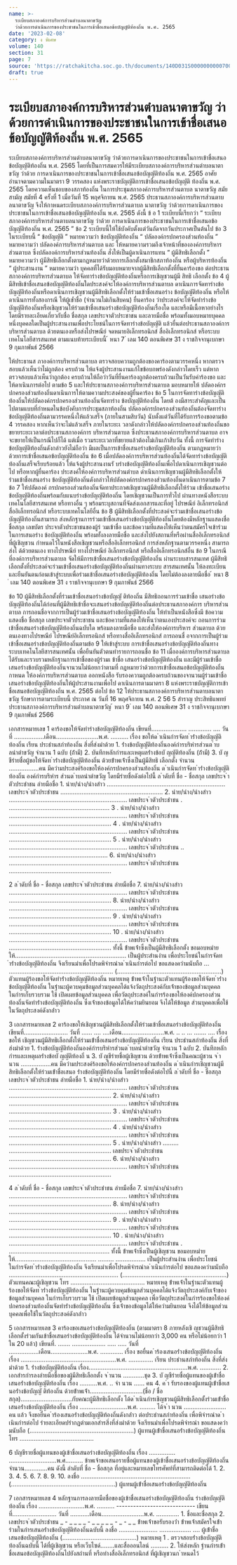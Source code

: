 ```yaml
---
name: >-
  ระเบียบสภาองค์การบริหารส่วนตำบลนาตาขวัญ
  ว่าด้วยการดำเนินการของประชาชนในการเข้าชื่อเสนอข้อบัญญัติท้องถิ่น พ.ศ. 2565
date: '2023-02-08'
category: ง พิเศษ
volume: 140
section: 31
page: 7
source: 'https://ratchakitcha.soc.go.th/documents/140D031S0000000000700.pdf'
draft: true
---
```


# ระเบียบสภาองค์การบริหารส่วนตำบลนาตาขวัญ ว่าด้วยการดำเนินการของประชาชนในการเข้าชื่อเสนอข้อบัญญัติท้องถิ่น พ.ศ. 2565

ระเบียบสภาองค์การบริหารส่วนตำบลนาตาขวัญ ว่าด้วยการดาเนินการของประชาชนในการเข้าชื่อเสนอข้อบัญญัติท้องถิ่น พ.ศ. 2565 โดยที่เป็นการสมควรให้มีระเบียบสภาองค์การบริหารส่วนตำบลนาตาขวัญ ว่าด้วย การดาเนินการของประชาชนในการเข้าชื่อเสนอข้อบัญญัติท้องถิ่น พ.ศ. 2565 อาศัยอำนาจตามความในมาตรา 9 วรรคสอง แห่งพระราชบัญญัติการเข้าชื่อเสนอข้อบัญญัติ ท้องถิ่น พ.ศ. 2565 โดยความเห็นชอบของสภาท้องถิ่น ในการประชุมสภาองค์การบริหารส่วนตาบล นาตาขวัญ สมัยสามัญ สมัยที่ 4 ครั้งที่ 1 เมื่อวันที่ 15 พฤศจิกายน พ.ศ. 2565 ประธานสภาองค์การบริหารส่วนตาบลนาตาขวัญ จึงให้กาหนดระเบียบสภาองค์การบริหารส่วนตาบล นาตาขวัญ ว่าด้วยการดาเนินการของประชาชนในการเข้าชื่อเสนอข้อบัญญัติท้องถิ่น พ.ศ. 2565 ดังนี้ ข้ อ 1 ระเบียบนี้เรียกว่า “ ระเบียบสภาองค์การบริหารส่วนตาบลนาตาขวัญ ว่าด้วย การดาเนินการของประชาชนในการเข้าชื่อเสนอข้อบัญญัติท้องถิ่น พ.ศ. 2565 ” ข้อ 2 ระเบียบนี้ให้ใช้บังคับตั้งแต่วันถัดจากวันประกาศเป็นต้นไป ข้อ 3 ในระเบียบนี้ “ ข้อบัญญัติ ” หมายความว่า ข้อบัญญัติท้องถิ่น “ ปลัดองค์กรปกครองส่วนท้องถิ่น ” หมายความว่า ปลัดองค์การบริหารส่วนตาบล และ ให้หมายความรวมถึงเจ้าหน้าที่ขององค์การบริหารส่วนตาบล ซึ่งปลัดองค์การบริหารส่วนท้องถิ่น สั่งให้เป็นผู้ดาเนินการแทน “ ผู้มีสิทธิเลือกตั้ง ” หมายความว่า ผู้มีสิทธิเลือกตั้งตามกฎหมายว่าด้วยการเลือกตั้งสมาชิกสภาท้องถิ่น หรือผู้บริหารท้องถิ่น “ ผู้ประสานงาน ” หมายความว่า บุคคลที่ได้รับมอบหมายจากผู้มีสิทธิเลือกตั้งที่ยื่นคาร้องขอ ต่อประธานสภาองค์การบริหารส่วนตาบล ให้จัดทาร่างข้อบัญญัติท้องถิ่นหรือการเชิญชวนผู้มี สิทธิ เลือกตั้ง ข้อ 4 ผู้มีสิทธิเข้าชื่อเสนอข้อบัญญัติท้องถิ่นใดประสงค์จะให้องค์การบริหารส่วนตาบล ดาเนินการจัดทาร่างข้อบัญญัติท้องถิ่นหรือดาเนินการเชิญชวนผู้มีสิทธิเลือกตั้งให้ร่วมเข้าชื่อเสนอร่าง ข้อบัญญัติท้องถิ่น หรือให้ดาเนินการทั้งสองกรณี ให้ผู้เข้ำชื่อ (จำนวนไม่เกินสิบคน) ยื่นคาร้อง ว่าประสงค์จะให้จัดทำร่างข้อบัญญัติท้องถิ่นหรือเชิญชวนให้ร่วมเข้าชื่อเสนอร่างข้อบัญญัติท้องถิ่นเรื่องใด และหรือมีเนื้อหาอย่างไร โดยมีรายละเอียดเกี่ยวกับชื่อ ชื่อสกุล เลขประจาตัวประชาชน และลายมือชื่อ พร้อมทั้งมอบหมายบุคคลหนึ่งบุคคลใดเป็นผู้ประสานงานเพื่อประโยชน์ในการจัดทาร่างข้อบัญญัติ แล้วยื่นต่อประธานสภาองค์การบริหารส่วนตาบล ด้วยตนเองหรือส่งไปรษณีย์ จดหมายอิเล็กทรอนิกส์ สื่ออิเล็กทรอนิกส์ หรือระบบเทคโนโลยีสารสนเทศ ตามแนบท้ายระเบียบนี้ ้ หนา 7 ่ เลม 140 ตอนพิเศษ 31 ง ราชกิจจานุเบกษา 9 กุมภาพันธ์ 2566

ให้ประธานส ภาองค์การบริหารส่วนตาบล ตรวจสอบความถูกต้องของคาร้องตามวรรคหนึ่ง หากตรวจสอบแล้วเห็นว่าไม่ถูกต้อง ครบถ้วน ให้แจ้งผู้ประสานงานแก้ไขข้อบกพร่องดังกล่าวโดยเร็ว แต่หากตรวจสอบแล้วเห็นว่าถูกต้อง ครบถ้วนให้ถือว่าวันที่ยื่นคาร้องถูกต้องครบถ้วนเป็นวันรับคำร้องขอ และให้ดาเนินการต่อไป ตามข้อ 5 และให้ประธานสภาองค์การบริหารส่วนตาบล มอบหมายให้ ปลัดองค์กรปกครองส่วนท้องถิ่นดาเนินการให้ตามความประสงค์ของผู้ยื่นคาร้อง ข้อ 5 ในการจัดทาร่างข้อบัญญัติท้องถิ่นให้ปลัดองค์กรปกครองส่วนท้องถิ่นจัดทาร่าง ข้อบัญญัติท้องถิ่น โดยต้ องมีสาระสำคัญและเป็นไปตามแบบที่กำหนดในข้อบังคับการประชุมสภาท้องถิ่น ปลัดองค์กรปกครองส่วนท้องถิ่นต้องจัดทาร่างข้อบัญญัติท้องถิ่นตามวรรคหนึ่งให้แล้วเสร็จ (ภายในสามสิบวัน) นับตั้งแต่วันที่ได้รับการร้องขอตามข้อ 4 วรรคสอง หากเห็นว่าจะไม่แล้วเสร็จ ภายในระยะเ วลาดังกล่าวให้ปลัดองค์กรปกครองส่วนท้องถิ่นขอขยายระยะเวลาต่อประธานสภาองค์การ บริหารส่วนตาบล ซึ่งประธานสภาองค์การบริหารส่วนตาบล อาจจะขยายให้เป็นกรณีไปก็ได้ แต่เมื่อ รวมระยะเวลาที่ขยายแล้วต้องไม่เกินเก้าสิบวัน ทั้งนี้ การจัดทำร่างข้อบัญญัติท้องถิ่นดังกล่าวยังไม่ถือว่า มีผลเป็นการเข้าชื่อเสนอร่างข้อบัญญัติท้องถิ่น ตามกฎหมายว่าด้วยการเข้าชื่อเสนอข้อบัญญัติท้องถิ่น ข้อ 6 เมื่อปลัดองค์การบริหารส่วนท้องถิ่นได้จัดทาร่างข้อบัญญัติท้องถิ่นเสร็จเรียบร้อยแล้ว ให้แจ้งผู้ประสานงานรั บร่างข้อบัญญัติท้องถิ่นเพื่อไปดาเนินการเชิญชวนต่อไป หรือหากผู้ยื่นคาร้อง ประสงค์ให้องค์การบริหารส่วนตำบล ดำเนินการเชิญชวนผู้มีสิทธิเลือกตั้งให้ร่วมเข้าชื่อเสนอร่าง ข้อบัญญัติท้องถิ่นดังกล่าวให้ปลัดองค์กรปกครองส่วนท้องถิ่นดาเนินการตามข้อ 7 ข้อ 7 ให้ปลัดองค์ กรปกครองส่วนท้องถิ่นจัดทาประกาศเชิญชวนผู้มีสิทธิเลือกตั้งให้ร่วม เข้าชื่อเสนอร่างข้อบัญญัติท้องถิ่นพร้อมกับแนบร่างข้อบัญญัติท้องถิ่น โดยเชิญชวนเป็นการทั่วไป ผ่านทางหนังสือระบบเทคโนโลยีสารสนเทศ หรือทางอื่น ๆ พร้อมระบุสถานที่จัดส่งเอกสารและที่อยู่ ไปรษณีย์ อิเล็กทรอนิกส์ สื่ออิเล็กทรอนิกส์ หรือระบบเทคโนโลยีอื่น ข้อ 8 ผู้มีสิทธิเลือกตั้งที่ประสงค์จะร่วมเข้าชื่อเสนอร่างข้อบัญญัติท้องถิ่นสามารถ ส่งหลักฐานการร่วมเข้าชื่อเสนอร่างข้อบัญญัติท้องถิ่นโดยต้องมีหลักฐานแสดงชื่อ ชื่อสกุล เลขบัตร ประจาตัวประชาชนของผู้ร่ วมเข้าชื่อ และข้อความที่แสดงให้เห็นว่าตนสมัครใจเข้าร่วมในการเสนอร่าง ข้อบัญญัติท้องถิ่น พร้อมทั้งลงลายมือชื่อ และส่งไปยังสถานที่หรือผ่านสื่ออิเล็กทรอนิกส์ที่ผู้เชิญชวน กำหนดไว้ในหนังสือเชิญชวนหรือสื่ออิเล็กทรอนิกส์ การส่งหลักฐานตามวรรคหนึ่ง สามารถส่งไ ด้ด้วยตนเอง ทางไปรษณีย์ ทางไปรษณีย์ อิเล็กทรอนิกส์ หรือสื่ออิเล็กทรอนิกส์อื่น ข้อ 9 ในกรณีที่องค์การบริหารส่วนตาบล จัดให้มีการเข้าชื่อเสนอร่างข้อบัญญัติท้องถิ่น ผ่านระบบสารสนเทศ ผู้มีสิทธิเลือกตั้งที่ประสงค์จะร่วมเข้าชื่อเสนอร่างข้อบัญญัติท้องถิ่นผ่านทางระบบ สารสนเทศนั้น ให้ลงทะเบียนและยืนยันตนก่อนเข้าสู่ระบบเพื่อร่วมเข้าชื่อเสนอร่างข้อบัญญัติท้องถิ่น โดยไม่ต้องลงลายมือชื่อ ้ หนา 8 ่ เลม 140 ตอนพิเศษ 31 ง ราชกิจจานุเบกษา 9 กุมภาพันธ์ 2566

ข้อ 10 ผู้มีสิทธิเลือกตั้งที่ร่วมเข้าชื่อเสนอร่างข้อบัญญั ติท้องถิ่น มีสิทธิถอนการร่วมเข้าชื่อ เสนอร่างข้อบัญญัติท้องถิ่นได้ก่อนที่ผู้มีสิทธิเข้าชื่อจะเสนอร่างข้อบัญญัติท้องถิ่นต่อประธานสภาองค์การ บริหารส่วนตาบล การถอนชื่อจากการเป็นผู้ร่วมเข้าชื่อเสนอร่างข้อบัญญัติท้องถิ่น ให้ทำเป็นหนังสือซึ่งมี ข้อความ แสดงชื่อ ชื่อสกุล เลขประจาตัวประชาชน และข้อความที่แสดงให้เห็นว่าตนเองประสงค์จะ ถอนการร่วมเข้าชื่อเสนอร่างข้อบัญญัติท้องถิ่นฉบับใด พร้อมลงลายมือชื่อ และส่งให้องค์การบริหาร ส่วนตาบล ด้วยตนเองทางไปรษณีย์ ไปรษณีย์อิเล็กทรอนิกส์ หรือทางสื่ออิเล็กทรอนิกส์ การถอนชื่ อจากการเป็นผู้ร่วมเข้าชื่อเสนอร่างข้อบัญญัติท้องถิ่นตามข้อ 9 ให้เข้าสู่ระบบ การเข้าชื่อเสนอร่างข้อบัญญัติท้องถิ่นทางระบบเทคโนโลยีสารสนเทศนั้น เพื่อยืนยันตัวตนทำรายการถอนชื่อ ข้อ 11 เมื่อองค์การบริหารส่วนตาบลได้รับและรวบรวมหลักฐานการเข้าชื่อของผู้ร่วมเ ข้าชื่อ เสนอร่างข้อบัญญัติท้องถิ่น และมีผู้ร่วมเข้าชื่อเสนอร่างข้อบัญญัติท้องถิ่นจานวนไม่น้อยกว่าตามที่ กฎหมายว่าด้วยการเข้าชื่อเสนอข้อบัญญัติท้องถิ่นกาหนด ให้องค์การบริหารส่วนตาบล ออกหนังสือ รับรองความถูกต้องครบถ้วนของจานวนผู้ร่วมเข้าชื่อเสนอร่างข้อบัญญัติท้องถิ่นให้ผู้ประสานงานเพื่อไป ดาเนินการตามมาตรา 8 แห่งพระราชบัญญัติการเข้าชื่อเสนอข้อบัญญัติท้องถิ่น พ.ศ. 2565 ต่อไป ข้อ 12 ให้ประธานสภาองค์การบริหารส่วนตาบลนาตาขวัญ รักษาการตามระเบียบนี้ ประกาศ ณ วันที่ 16 พฤศจิกายน พ.ศ. 2 56 5 สำราญ ประสิทธิแพทย์ ประธานสภาองค์การบริหารส่วนตำบลนาตาขวัญ ้ หนา 9 ่ เลม 140 ตอนพิเศษ 31 ง ราชกิจจานุเบกษา 9 กุมภาพันธ์ 2566

เอกสารหมายเลข 1 คาร้องขอให้จัดทำร่างข้อบัญญัติท้องถิ่น เขียนที่.................... ............. .... วันที่ .................เดือน........................พ.ศ. .......... เรื่อง ขอให้ด ําเนินกํารจัดท ําร่ํางข้อบัญญัติท้องถิ่น เรียน ประธํานสภําท้องถิ่น สิ่งที่ส่งมําด้วย 1. ร่ํางข้อบัญญัติท้องถิ่นองค์กํารบริหํารส่วนต ําบลนําตําขวัญ จํานวน 1 ฉบับ (ถ้ํามี) 2. บันทึกหลักกํารและเหตุผลร่ํางข้อบั ญญัติท้องถิ่น (ถ้ํามี) 3. บั ญชีรํายชื่อผู้ขอให้จัดท ําร่ํางข้อบัญญัติท้องถิ่น ด้วยข้ําพเจ้ําซึ่งเป็นผู้มีสิทธิ เลือกตั้ง จํานวน .................คน มีควํามประสงค์ร้องขอให้องค์กรปกครองส่วนท้องถิ่น ด ําเนินกํารจัดท ําร่ํางข้อบัญญัติท้องถิ่น องค์กํารบริหําร ส่วนต ําบลนําตําขวัญ โดยมีรํายชื่อดังต่อไปนี้ ล ําดับที่ ชื่อ - ชื่อสกุล เลขประจ ําตัวประชําชน ลํายมือชื่อ 1. นําย/นําง/นํางสําว ................................................................... เลขประจ ําตัวประชําชน .......................................................... 2. นําย/นําง/นํางสําว ................................................................... เลขประจ ําตัวประชําชน . ......................................................... 3 . นําย/นําง/นํางสําว ................................................................... เลขประจ ําตัวประชําชน .......................................................... 4 . นําย/นําง/นํางสําว ................................................................... เลขประจ ําตัวประชําชน .......................................................... 5 . นําย/นําง/นํางสําว ................................................................... เลขประจ ําตัวประชําชน .. ........................................................ 6. นําย/นําง/นํางสําว ................................................................... เลขประจ ําตัวประชําชน ..........................................................

2 ล ําดับที่ ชื่อ - ชื่อสกุล เลขประจ ําตัวประชําชน ลํายมือชื่อ 7. นําย/นําง/นํางสําว ................................................................... เลขประจ ําตัวประชําชน .......................................................... 8. นําย/นําง/นํางสําว ................................................................... เลขประจ ําตัวประชําชน .......................................................... 9 . นําย/นําง/นํางสําว ................................................................... เลขประจ ําตัวประชําชน .......................................................... 10 . นําย/นําง/นํางสําว ................................................................... เลขประจ ําตัวประชําชน .......................................................... ทั้งนี้ ข้ําพเจ้ําซึ่งเป็นผู้มีสิทธิเลือกตั้ง ขอมอบหมํายให้............................................................... เป็นผู้ประสํานงําน เพื่อประโยชน์ในกํารจัดท ําร่ํางข้อบัญญัติท้องถิ่น จึงเรียนมําเพื่อโปรดพิจํารณําด ําเนินกํารต่อไป ขอแสดงควํามนับถือ ... ........................................................... (...........................................................) ตัวแทนผู้ร้องขอให้จัดทําร่ํางข้อบัญญัติท้องถิ่น หมายเหตุ ข้ําพเจ้ําในฐํานะตัวแทนผู้ร้องขอให้จัดท ําร่ํางข้อบัญญัติท้องถิ่น ในฐํานะผู้ควบคุมข้อมูลส่วนบุคคลได้แจ้งวัตถุประสงค์กับเจ้ําของข้อมูลส่วนบุคคล ในกํารเก็บรวบรวม ใช้ เปิดเผยข้อมูลส่วนบุคคล เพื่อวัตถุประสงค์ในกํารร้องขอให้องค์ปกครองส่วนท้องถิ่นจัดทําร่ํางข้อบัญญัติท้องถิ่น ซึ่งเจ้ําของข้อมูลได้ให้ควํามยินยอม จึงได้ให้ข้อมูล ส่วนบุคคลเพื่อใช้ในวัตถุประสงค์ดังกล่ําว

3 เอกสารหมายเลข 2 คาร้องขอให้เชิญชวนผู้มีสิทธิเลือกตั้งให้ร่วมเข้าชื่อเสนอร่างข้อบัญญัติท้องถิ่น เขียนที่......................... วันที่ ...... .... ....เดือน........................พ.ศ. .. .. ... ....... .... เรื่อง ขอให้ เชิญชวนผู้มีสิทธิเลือกตั้งให้ร่วมเข้ําชื่อเสนอร่ํางข้อบัญญัติท้องถิ่น เรียน ประธํานสภําท้องถิ่น สิ่งที่ส่งมําด้วย 1. ร่ํางข้อบัญญัติท้องถิ่นองค์กํารบริหํารส่วนต ําบลนําตําขวัญ จํานวน 1 ฉบับ 2. บันทึกหลักกํารและเหตุผลร่ํางข้อบั ญญัติท้องถิ่ น 3. บั ญชีรํายชื่อผู้เชิญชวน ด้วยข้ําพเจ้ําซึ่งเป็นคณะผู้ชวน จ ํานวน .................คน มีควํามประสงค์ร้องขอให้องค์กรปกครองส่วนท้องถิ่น ด ําเนินกํารเชิญชวนผู้มีสิทธิเลือกตั้งให้ร่วมเข้ําชื่อเสนอ ร่ํางข้อบัญญัติท้องถิ่น โดยมีรํายชื่อดังต่อไปนี้ ล ําดับที่ ชื่อ - ชื่อสกุล เลขประจ ําตัวประชําชน ลํายมือชื่อ 1. นําย/นําง/นํางสําว ................................................................... เลขประจ ําตัวประชําชน .......................................................... 2. นําย/นําง/นํางสําว ................................................................... เลขประจ ําตัวประชําชน .......................................................... 3 . นําย/นําง/นํางสําว ................................................................... เลขประจ ําตัวประชําชน .......................................................... 4 . นําย/นําง/นํางสําว ................................................................... เลขประจ ําตัวประชําชน .......................................................... 5 . นําย/นําง/นํางสําว ......... .......................................................... เลขประจ ําตัวประชําชน .......................................................... 6. นําย/นําง/นํางสําว ................................................................... เลขประจ ําตัวประชําชน ..........................................................

4 ล ําดับที่ ชื่อ - ชื่อสกุล เลขประจ ําตัวประชําชน ลํายมือชื่อ 7. นําย/นําง/นํางสําว ................................................................... เลขประจ ําตัวประชําชน .......................................................... 8. นําย/นําง/นํางสําว ................................................................... เลขประจ ําตัวประชําชน .......................................................... 9 . นําย/นําง/นํางสําว ................................................................... เลขประจ ําตัวประชําชน .......................................................... 10 . นําย/นําง/นํางสําว ................................................................... เลขประจ ําตัวประชําชน . ......................................................... ทั้งนี้ ข้ําพเจ้ําซึ่งเป็นผู้เชิญชวน ขอมอบหมํายให้.............................................. ......... ................. เป็นผู้ประสํานงําน เพื่อประโยชน์ในกํารจัดท ําร่ํางข้อบัญญัติท้องถิ่น จึงเรียนมําเพื่อโปรดพิจํารณําด ําเนินกํารต่อไป ขอแสดงควํามนับถือ .............................................................. (...........................................................) ตัวแทนคณะผู้เชิญชวน โทร .......................................... หมายเหตุ ข้ําพเจ้ําในฐํานะตัวแทนผู้ร้องขอให้จัดท ําร่ํางข้อบัญญัติท้องถิ่น ในฐํานะผู้ควบคุมข้อมูลส่วนบุคคลได้แจ้งวัตถุประสงค์กับเจ้ําของข้อมูลส่วนบุคคล ในกํารเก็บรวบรวม ใช้ เปิดเผยข้อมูลส่วนบุคคล เพื่อวัตถุประสงค์ในกํารร้องขอให้องค์ปกครองส่วนท้องถิ่นจัดทําร่ํางข้อบัญญัติท้องถิ่น ซึ่งเจ้ําของข้อมูลได้ให้ควํามยินยอม จึงได้ให้ข้อมูลส่วนบุคคลเพื่อใช้ในวัตถุประสงค์ดังกล่ําว

5 เอกสารหมายเลข 3 คาร้องขอเสนอร่างข้อบัญญัติท้องถิ่น (ตามมาตรา 8 ภายหลังเชิ ญชวนผู้มีสิทธิเลือกตั้งร่วมกันเข้าชื่อเสนอร่างข้อบัญญัติท้องถิ่น ได้จำนวนไม่น้อยกว่า 3,000 คน หรือไม่น้อยกว่า 1 ใน 20 แล้ว) เขียนที่. ....... ................... ..... ..... วันที่ .................เดือน.....................พ.ศ. ............. เรื่อง ขอยื่นค ําร้องเสนอร่ํางข้อบัญญัติท้องถิ่น เรื่อง ......................................................พ.ศ. .............. เรียน ประธํานสภําท้องถิ่น สิ่งที่ส่งมําด้วย 1. ร่ํางข้อบัญญัติท้องถิ่น เรื่อง........................................................พ.ศ. ............ 2. เอกสํารกํารลงลํายมือชื่อของผู้มีสิทธิเลือกตั้ง จ ํานวน ............ชุด 3. บั ญชีรํายชื่อผู้แทนของผู้เข้ําชื่อเสนอร่ํางข้อบัญญัติท้องถิ่น เรื่อง ..........พ.ศ. .. จํา นวน ...... คน 4. ค ํา รับรองของผู้แทนผู้เข้ําชื่อเสนอร่ํางข้อบัญญั ติท้องถิ่น ด้วยข้ําพเจ้ํา..............................(ชื่อ / ชื่อสกุล).............................กับคณะผู้มีสิทธิเลือกตั้ง ได้ด ําเนินกํารเชิญชวนผู้มีสิทธิเลือกตั้งร่วมเข้ําชื่อเสนอร่ํางข้อบัญญัติท้องถิ่น เรื่อง ...........................พ.ศ. ......... ได้จ ํา นวน ........................ คน แล้ว จึงขอยื่นค ําร้องเสนอร่ํางข้อบัญญัติท้องถิ่นดังกล่ําว ต่อประธํานสภําท้องถิ่น เพื่อพิจํารณําด ําเนินกํารต่อไป รํายละเอียดปรํากฏตํามเอกสํารสิ่งที่ส่งมําด้วย จึงเรียนมําเพื่อโปรดพิจํารณํา ขอแสดงควํามนับถือ (...........................................................) ผู้แทนผู้เข้ําชื่อเสนอร่ํางข้อบัญญัติท้องถิ่น โทร ..........................................

6 บัญชีรายชื่อผู้แทนของผู้เข้าชื่อเสนอร่างข้อบัญญัติท้องถิ่น เรื่อง ............... ...........................พ.ศ.......... ข้าพเจ้าขอเสนอรายชื่อผู้แทนของผู้เข้าชื่อเสนอร่างข้อบัญญัติท้องถิ่น จำนวน.............คน ดังนี้ ลำดับที่ ชื่อ - ชื่อสกุล ที่อยู่และหมายเลขโทรศัพท์ที่สามารถติดต่อได้ 1. 2. 3. 4. 5. 6. 7. 8. 9. 10. ลงชื่อ .............................................................. (...........................................................) ผู้แทนผู้เข้ําชื่อเสนอร่ํางข้อบัญญัติท้องถิ่น

7 เอกสารหมายเลข 4 หลักฐานการลงลายมือชื่อของผู้เข้าชื่อเสนอร่างข้อบัญญัติท้องถิ่น ร่างข้อบัญญัติท้องถิ่น เรื่อง ..........................พ.ศ. .......... ---------------------------- เขียนที่......................... วันที่ ...........เดือน........................พ.ศ. ............. 1. ชื่อและชื่อสกุล 2. เลขประจ ําตัวประชําชน _ - _ _ _ _ - _ _ _ _ _ - _ - _ _ ข้ําพเจ้ําขอรับรองว่ํา ข้ําพเจ้ําสมัครใจเข้ําร่วมในกํารเสนอร่ํางข้อบัญญัติท้องถิ่นฉบับนี้ ลงชื่อ ...................... .................. .... ผู้เข้ําชื่อเสนอข้อบัญญัติท้องถิ่น (..........................................) หมายเหตุ 1 . ตรวจสอบร่ํางข้อบัญญัติท้องถิ่นฉบับนี้ ได้ที่ผู้เชิญชวน หรือเว็บไซด์........และสื่อออนไลน์ .......... 2. ให้ส่งหลัก ฐํานกํารเข้ําชื่อเสนอข้อบัญญัติท้องถิ่นไปยังสถํานที่ หรือทํางสื่ออิเล็กทรอนิกส์ ที่ผู้เชิญชวนก ําหนดไว้
